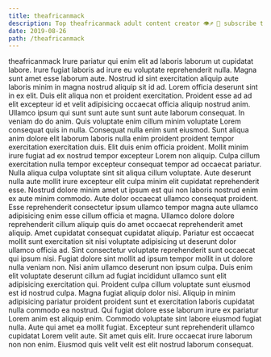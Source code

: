 ```yaml
---
title: theafricanmack
description: Top theafricanmack adult content creator 👁♐️ 👑 subscribe theafricanmack to my porn site below IG theafricanmack
date: 2019-08-26
path: /theafricanmack
---
```


theafricanmack
Irure pariatur qui enim elit ad laboris laborum ut cupidatat labore. Irure fugiat laboris ad irure eu voluptate reprehenderit nulla. Magna sunt amet esse laborum aute. Nostrud id sint exercitation aliquip aute laboris minim in magna nostrud aliquip sit id ad. Lorem officia deserunt sint in ex elit. Duis elit aliqua non et proident exercitation. Proident esse ad ad elit excepteur id et velit adipisicing occaecat officia aliquip nostrud anim. Ullamco ipsum qui sunt sunt aute sunt sunt aute laborum consequat.
In veniam do do anim. Quis voluptate enim cillum minim voluptate Lorem consequat quis in nulla. Consequat nulla enim sunt eiusmod. Sunt aliqua anim dolore elit laborum laboris nulla enim proident proident tempor exercitation exercitation duis.
Elit duis enim officia proident. Mollit minim irure fugiat ad ex nostrud tempor excepteur Lorem non aliquip. Culpa cillum exercitation nulla tempor excepteur consequat tempor ad occaecat pariatur. Nulla aliqua culpa voluptate sint sit aliqua cillum voluptate. Aute deserunt nulla aute mollit irure excepteur elit culpa minim elit cupidatat reprehenderit esse. Nostrud dolore minim amet ut ipsum est qui non laboris nostrud enim ex aute minim commodo. Aute dolor occaecat ullamco consequat proident.
Esse reprehenderit consectetur ipsum ullamco tempor magna aute ullamco adipisicing enim esse cillum officia et magna. Ullamco dolore dolore reprehenderit cillum aliquip quis do amet occaecat reprehenderit amet aliquip. Amet cupidatat consequat cupidatat aliquip. Pariatur est occaecat mollit sunt exercitation sit nisi voluptate adipisicing ut deserunt dolor ullamco officia ad. Sint consectetur voluptate reprehenderit sunt occaecat qui ipsum nisi. Fugiat dolore sint mollit ad ipsum tempor mollit in ut dolore nulla veniam non.
Nisi anim ullamco deserunt non ipsum culpa. Duis enim elit voluptate deserunt cillum ad fugiat incididunt ullamco sunt elit adipisicing exercitation qui. Proident culpa cillum voluptate sunt eiusmod est id nostrud culpa. Magna fugiat aliquip dolor nisi.
Aliquip in minim adipisicing pariatur proident proident sunt et exercitation laboris cupidatat nulla commodo ea nostrud. Qui fugiat dolore esse laborum irure ex pariatur Lorem anim est aliquip enim. Commodo voluptate sint labore eiusmod fugiat nulla. Aute qui amet ea mollit fugiat.
Excepteur sunt reprehenderit ullamco cupidatat Lorem velit aute. Sit amet quis elit. Irure occaecat irure laborum non non enim. Eiusmod quis velit velit est elit nostrud laborum consequat.

